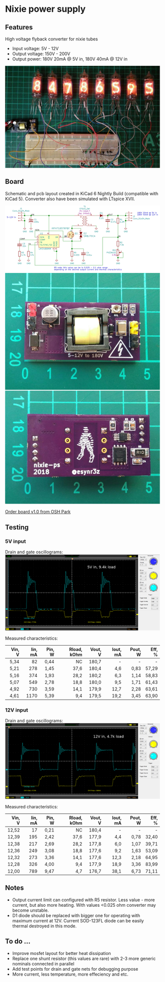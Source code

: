 # Nixie power supply

## Features

High voltage flyback converter for nixie tubes

* Input voltage: 5V - 12V
* Output voltage: 150V - 200V
* Output power: 180V 20mA @ 5V in, 180V 40mA @ 12V in

![nixies](img/nixies.jpg)

## Board

Schematic and pcb layout created in KiCad 6 Nightly Build (compatible with KiCad 5). Converter also have been simulated with LTspice XVII.

![schematic](img/sch.png)
![pcb top](img/pcb_top.jpg)
![pcb bottom](img/pcb_bot.jpg)

[Order board v1.0 from OSH Park](https://oshpark.com/shared_projects/xFiD4IsX)

## Testing

### 5V input

Drain and gate oscillograms:
![osc 5v](img/osc5v.png)

Measured characteristics:

| Vin, V | Iin, mA | Pin, W |  Rload, kOhm | Vout, V | Iout, mA | Pout, W | Eff, % |
|-------:|--------:|-------:|-------------:|--------:|---------:|--------:|-------:|
|   5,34 |     82  |   0,44 |           NC |   180,7 |        - |       - |      - |
|   5,21 |    278  |   1,45 |         37,6 |   180,4 |      4,6 |    0,83 |  57,29 |
|   5,16 |    374  |   1,93 |         28,2 |   180,2 |      6,3 |    1,14 |  58,83 |
|   5,07 |    549  |   2,78 |         18,8 |   180,0 |      9,5 |    1,71 |  61,43 |
|   4,92 |    730  |   3,59 |         14,1 |   179,9 |     12,7 |    2,28 |  63,61 |
|   4,61 |   1170  |   5,39 |          9,4 |   179,5 |     19,2 |    3,45 |  63,90 |

### 12V input

Drain and gate oscillograms:
![osc 12v](img/osc12v.png)

Measured characteristics:

| Vin, V | Iin, mA | Pin, W |  Rload, kOhm | Vout, V | Iout, mA | Pout, W | Eff, % |
|-------:|--------:|-------:|-------------:|--------:|---------:|--------:|-------:|
|  12,52 |      17 |   0,21 |           NC |   180,4 |        - |       - |      - |
|  12,39 |     195 |   2,42 |         37,6 |   177,9 |      4,4 |    0,78 |  32,40 |
|  12,38 |     217 |   2,69 |         28,2 |   177,8 |      6,0 |    1,07 |  39,71 |
|  12,36 |     249 |   3,08 |         18,8 |   177,6 |      9,2 |    1,63 |  53,09 |
|  12,32 |     273 |   3,36 |         14,1 |   177,6 |     12,3 |    2,18 |  64,95 |
|  12,28 |     326 |   4,00 |          9,4 |   177,9 |     18,9 |    3,36 |  83,99 |
|  12,00 |     789 |   9,47 |          4,7 |   176,7 |     38,1 |    6,73 |  71,11 |

## Notes

* Output current limit can configured with R5 resistor. Less value - more current, but also more heating. With values <0.025 ohm converter may become unstable.
* D1 diode should be replaced with bigger one for operating with maximum current at 12V. Current SOD-123FL diode can be easily thermal destroyed in this mode.

## To do ...

* Improve mosfet layout for better heat dissipation
* Replace one shunt resistor (this values are rare) with 2-3 more generic nominals connected in parallel
* Add test points for drain and gate nets for debugging purpose
* More current, less temperature, more effeciency and etc.
